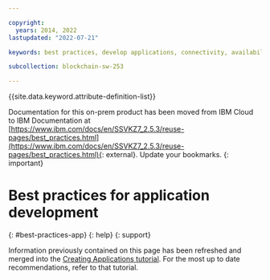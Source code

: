 ```yaml
---

copyright: 
  years: 2014, 2022
lastupdated: "2022-07-21"

keywords: best practices, develop applications, connectivity, availability, mutual TLS, CouchDB

subcollection: blockchain-sw-253

---
```




{{site.data.keyword.attribute-definition-list}}



Documentation for this on-prem product has been moved from IBM Cloud to IBM Documentation at [https://www.ibm.com/docs/en/SSVKZ7_2.5.3/reuse-pages/best_practices.html](https://www.ibm.com/docs/en/SSVKZ7_2.5.3/reuse-pages/best_practices.html){: external}. Update your bookmarks.
{: important}

# Best practices for application development
{: #best-practices-app}
{: help}
{: support}



Information previously contained on this page has been refreshed and merged into the [Creating Applications tutorial](/docs/blockchain-sw-253?topic=blockchain-sw-253-ibp-console-app). For the most up to date recommendations, refer to that tutorial.
